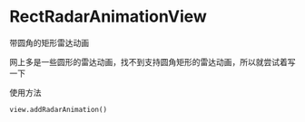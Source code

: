 # RectRadarAnimationView
带圆角的矩形雷达动画

网上多是一些圆形的雷达动画，找不到支持圆角矩形的雷达动画，所以就尝试着写一下

使用方法

```
view.addRadarAnimation()
```
